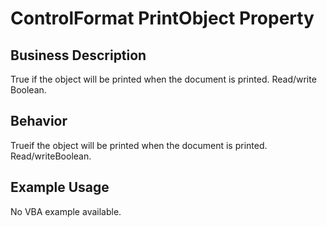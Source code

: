 # ControlFormat PrintObject Property

## Business Description
True if the object will be printed when the document is printed. Read/write Boolean.

## Behavior
Trueif the object will be printed when the document is printed. Read/writeBoolean.

## Example Usage
No VBA example available.
